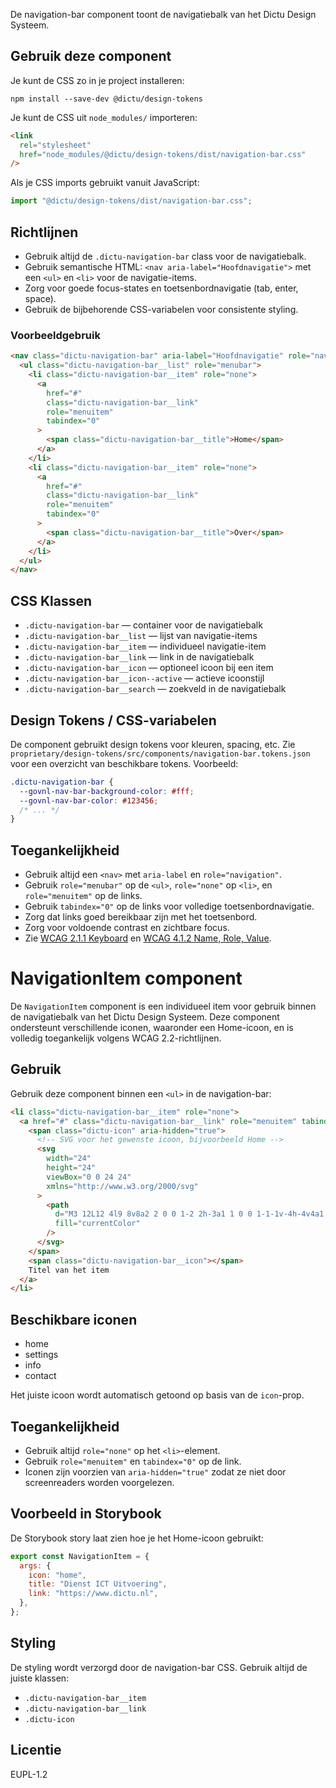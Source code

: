 <!-- @license CC0-1.0 -->

De navigation-bar component toont de navigatiebalk van het Dictu Design Systeem.

## Gebruik deze component

Je kunt de CSS zo in je project installeren:

```console
npm install --save-dev @dictu/design-tokens
```

Je kunt de CSS uit `node_modules/` importeren:

```html
<link
  rel="stylesheet"
  href="node_modules/@dictu/design-tokens/dist/navigation-bar.css"
/>
```

Als je CSS imports gebruikt vanuit JavaScript:

```javascript
import "@dictu/design-tokens/dist/navigation-bar.css";
```

## Richtlijnen

- Gebruik altijd de `.dictu-navigation-bar` class voor de navigatiebalk.
- Gebruik semantische HTML: `<nav aria-label="Hoofdnavigatie">` met een `<ul>`
  en `<li>` voor de navigatie-items.
- Zorg voor goede focus-states en toetsenbordnavigatie (tab, enter, space).
- Gebruik de bijbehorende CSS-variabelen voor consistente styling.

### Voorbeeldgebruik

```html
<nav class="dictu-navigation-bar" aria-label="Hoofdnavigatie" role="navigation">
  <ul class="dictu-navigation-bar__list" role="menubar">
    <li class="dictu-navigation-bar__item" role="none">
      <a
        href="#"
        class="dictu-navigation-bar__link"
        role="menuitem"
        tabindex="0"
      >
        <span class="dictu-navigation-bar__title">Home</span>
      </a>
    </li>
    <li class="dictu-navigation-bar__item" role="none">
      <a
        href="#"
        class="dictu-navigation-bar__link"
        role="menuitem"
        tabindex="0"
      >
        <span class="dictu-navigation-bar__title">Over</span>
      </a>
    </li>
  </ul>
</nav>
```

## CSS Klassen

- `.dictu-navigation-bar` — container voor de navigatiebalk
- `.dictu-navigation-bar__list` — lijst van navigatie-items
- `.dictu-navigation-bar__item` — individueel navigatie-item
- `.dictu-navigation-bar__link` — link in de navigatiebalk
- `.dictu-navigation-bar__icon` — optioneel icoon bij een item
- `.dictu-navigation-bar__icon--active` — actieve icoonstijl
- `.dictu-navigation-bar__search` — zoekveld in de navigatiebalk

## Design Tokens / CSS-variabelen

De component gebruikt design tokens voor kleuren, spacing, etc. Zie
`proprietary/design-tokens/src/components/navigation-bar.tokens.json` voor een
overzicht van beschikbare tokens. Voorbeeld:

```css
.dictu-navigation-bar {
  --govnl-nav-bar-background-color: #fff;
  --govnl-nav-bar-color: #123456;
  /* ... */
}
```

## Toegankelijkheid

- Gebruik altijd een `<nav>` met `aria-label` en `role="navigation"`.
- Gebruik `role="menubar"` op de `<ul>`, `role="none"` op `<li>`, en
  `role="menuitem"` op de links.
- Gebruik `tabindex="0"` op de links voor volledige toetsenbordnavigatie.
- Zorg dat links goed bereikbaar zijn met het toetsenbord.
- Zorg voor voldoende contrast en zichtbare focus.
- Zie
  [WCAG 2.1.1 Keyboard](https://www.w3.org/WAI/WCAG21/Understanding/keyboard.html)
  en
  [WCAG 4.1.2 Name, Role, Value](https://www.w3.org/WAI/WCAG21/Understanding/name-role-value.html).

# NavigationItem component

De `NavigationItem` component is een individueel item voor gebruik binnen de
navigatiebalk van het Dictu Design Systeem. Deze component ondersteunt
verschillende iconen, waaronder een Home-icoon, en is volledig toegankelijk
volgens WCAG 2.2-richtlijnen.

## Gebruik

Gebruik deze component binnen een `<ul>` in de navigation-bar:

```html
<li class="dictu-navigation-bar__item" role="none">
  <a href="#" class="dictu-navigation-bar__link" role="menuitem" tabindex="0">
    <span class="dictu-icon" aria-hidden="true">
      <!-- SVG voor het gewenste icoon, bijvoorbeeld Home -->
      <svg
        width="24"
        height="24"
        viewBox="0 0 24 24"
        xmlns="http://www.w3.org/2000/svg"
      >
        <path
          d="M3 12L12 4l9 8v8a2 2 0 0 1-2 2h-3a1 1 0 0 1-1-1v-4h-4v4a1 1 0 0 1-1 1H5a2 2 0 0 1-2-2z"
          fill="currentColor"
        />
      </svg>
    </span>
    <span class="dictu-navigation-bar__icon"></span>
    Titel van het item
  </a>
</li>
```

## Beschikbare iconen

- home
- settings
- info
- contact

Het juiste icoon wordt automatisch getoond op basis van de `icon`-prop.

## Toegankelijkheid

- Gebruik altijd `role="none"` op het `<li>`-element.
- Gebruik `role="menuitem"` en `tabindex="0"` op de link.
- Iconen zijn voorzien van `aria-hidden="true"` zodat ze niet door screenreaders
  worden voorgelezen.

## Voorbeeld in Storybook

De Storybook story laat zien hoe je het Home-icoon gebruikt:

```js
export const NavigationItem = {
  args: {
    icon: "home",
    title: "Dienst ICT Uitvoering",
    link: "https://www.dictu.nl",
  },
};
```

## Styling

De styling wordt verzorgd door de navigation-bar CSS. Gebruik altijd de juiste
klassen:

- `.dictu-navigation-bar__item`
- `.dictu-navigation-bar__link`
- `.dictu-icon`

## Licentie

EUPL-1.2
